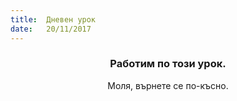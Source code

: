 ```yaml
---
title:  Дневен урок
date:   20/11/2017
---
```


### <center>Работим по този урок.</center>
<center>Моля, върнете се по-късно.</center>